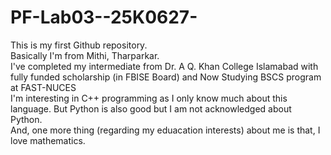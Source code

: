 # PF-Lab03--25K0627-
This is my first Github repository.
<br>Basically I'm from Mithi, Tharparkar.
<br>I've completed my intermediate from Dr. A Q. Khan College Islamabad with fully funded scholarship (in FBISE Board) and Now Studying BSCS program at FAST-NUCES
<br>I'm interesting in C++ programming as I only know much about this language. But Python is also good but I am not acknowledged about Python.
<br>And, one more thing (regarding my eduacation interests) about me is that, I love mathematics.
